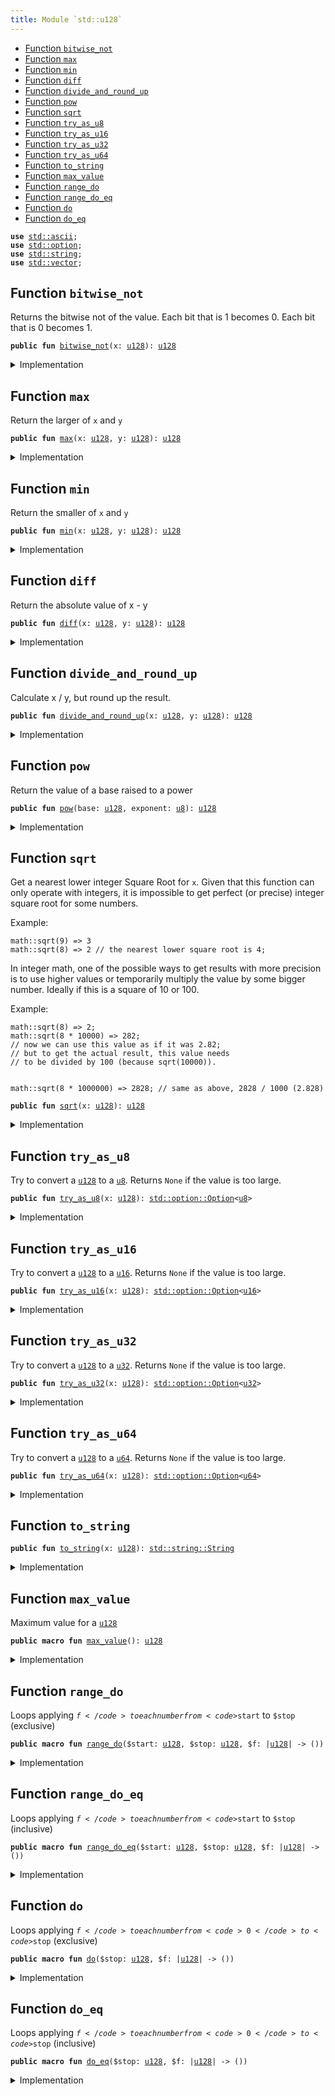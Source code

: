 ```yaml
---
title: Module `std::u128`
---
```




-  [Function `bitwise_not`](#std_u128_bitwise_not)
-  [Function `max`](#std_u128_max)
-  [Function `min`](#std_u128_min)
-  [Function `diff`](#std_u128_diff)
-  [Function `divide_and_round_up`](#std_u128_divide_and_round_up)
-  [Function `pow`](#std_u128_pow)
-  [Function `sqrt`](#std_u128_sqrt)
-  [Function `try_as_u8`](#std_u128_try_as_u8)
-  [Function `try_as_u16`](#std_u128_try_as_u16)
-  [Function `try_as_u32`](#std_u128_try_as_u32)
-  [Function `try_as_u64`](#std_u128_try_as_u64)
-  [Function `to_string`](#std_u128_to_string)
-  [Function `max_value`](#std_u128_max_value)
-  [Function `range_do`](#std_u128_range_do)
-  [Function `range_do_eq`](#std_u128_range_do_eq)
-  [Function `do`](#std_u128_do)
-  [Function `do_eq`](#std_u128_do_eq)


<pre><code><b>use</b> <a href="../std/ascii.md#std_ascii">std::ascii</a>;
<b>use</b> <a href="../std/option.md#std_option">std::option</a>;
<b>use</b> <a href="../std/string.md#std_string">std::string</a>;
<b>use</b> <a href="../std/vector.md#std_vector">std::vector</a>;
</code></pre>



<a name="std_u128_bitwise_not"></a>

## Function `bitwise_not`

Returns the bitwise not of the value.
Each bit that is 1 becomes 0. Each bit that is 0 becomes 1.


<pre><code><b>public</b> <b>fun</b> <a href="../std/u128.md#std_u128_bitwise_not">bitwise_not</a>(x: <a href="../std/u128.md#std_u128">u128</a>): <a href="../std/u128.md#std_u128">u128</a>
</code></pre>



<details>
<summary>Implementation</summary>


<pre><code><b>public</b> <b>fun</b> <a href="../std/u128.md#std_u128_bitwise_not">bitwise_not</a>(x: <a href="../std/u128.md#std_u128">u128</a>): <a href="../std/u128.md#std_u128">u128</a> {
    x ^ <a href="../std/u128.md#std_u128_max_value">max_value</a>!()
}
</code></pre>



</details>

<a name="std_u128_max"></a>

## Function `max`

Return the larger of <code>x</code> and <code>y</code>


<pre><code><b>public</b> <b>fun</b> <a href="../std/u128.md#std_u128_max">max</a>(x: <a href="../std/u128.md#std_u128">u128</a>, y: <a href="../std/u128.md#std_u128">u128</a>): <a href="../std/u128.md#std_u128">u128</a>
</code></pre>



<details>
<summary>Implementation</summary>


<pre><code><b>public</b> <b>fun</b> <a href="../std/u128.md#std_u128_max">max</a>(x: <a href="../std/u128.md#std_u128">u128</a>, y: <a href="../std/u128.md#std_u128">u128</a>): <a href="../std/u128.md#std_u128">u128</a> {
    <a href="../std/macros.md#std_macros_num_max">std::macros::num_max</a>!(x, y)
}
</code></pre>



</details>

<a name="std_u128_min"></a>

## Function `min`

Return the smaller of <code>x</code> and <code>y</code>


<pre><code><b>public</b> <b>fun</b> <a href="../std/u128.md#std_u128_min">min</a>(x: <a href="../std/u128.md#std_u128">u128</a>, y: <a href="../std/u128.md#std_u128">u128</a>): <a href="../std/u128.md#std_u128">u128</a>
</code></pre>



<details>
<summary>Implementation</summary>


<pre><code><b>public</b> <b>fun</b> <a href="../std/u128.md#std_u128_min">min</a>(x: <a href="../std/u128.md#std_u128">u128</a>, y: <a href="../std/u128.md#std_u128">u128</a>): <a href="../std/u128.md#std_u128">u128</a> {
    <a href="../std/macros.md#std_macros_num_min">std::macros::num_min</a>!(x, y)
}
</code></pre>



</details>

<a name="std_u128_diff"></a>

## Function `diff`

Return the absolute value of x - y


<pre><code><b>public</b> <b>fun</b> <a href="../std/u128.md#std_u128_diff">diff</a>(x: <a href="../std/u128.md#std_u128">u128</a>, y: <a href="../std/u128.md#std_u128">u128</a>): <a href="../std/u128.md#std_u128">u128</a>
</code></pre>



<details>
<summary>Implementation</summary>


<pre><code><b>public</b> <b>fun</b> <a href="../std/u128.md#std_u128_diff">diff</a>(x: <a href="../std/u128.md#std_u128">u128</a>, y: <a href="../std/u128.md#std_u128">u128</a>): <a href="../std/u128.md#std_u128">u128</a> {
    <a href="../std/macros.md#std_macros_num_diff">std::macros::num_diff</a>!(x, y)
}
</code></pre>



</details>

<a name="std_u128_divide_and_round_up"></a>

## Function `divide_and_round_up`

Calculate x / y, but round up the result.


<pre><code><b>public</b> <b>fun</b> <a href="../std/u128.md#std_u128_divide_and_round_up">divide_and_round_up</a>(x: <a href="../std/u128.md#std_u128">u128</a>, y: <a href="../std/u128.md#std_u128">u128</a>): <a href="../std/u128.md#std_u128">u128</a>
</code></pre>



<details>
<summary>Implementation</summary>


<pre><code><b>public</b> <b>fun</b> <a href="../std/u128.md#std_u128_divide_and_round_up">divide_and_round_up</a>(x: <a href="../std/u128.md#std_u128">u128</a>, y: <a href="../std/u128.md#std_u128">u128</a>): <a href="../std/u128.md#std_u128">u128</a> {
    <a href="../std/macros.md#std_macros_num_divide_and_round_up">std::macros::num_divide_and_round_up</a>!(x, y)
}
</code></pre>



</details>

<a name="std_u128_pow"></a>

## Function `pow`

Return the value of a base raised to a power


<pre><code><b>public</b> <b>fun</b> <a href="../std/u128.md#std_u128_pow">pow</a>(base: <a href="../std/u128.md#std_u128">u128</a>, exponent: <a href="../std/u8.md#std_u8">u8</a>): <a href="../std/u128.md#std_u128">u128</a>
</code></pre>



<details>
<summary>Implementation</summary>


<pre><code><b>public</b> <b>fun</b> <a href="../std/u128.md#std_u128_pow">pow</a>(base: <a href="../std/u128.md#std_u128">u128</a>, exponent: <a href="../std/u8.md#std_u8">u8</a>): <a href="../std/u128.md#std_u128">u128</a> {
    <a href="../std/macros.md#std_macros_num_pow">std::macros::num_pow</a>!(base, exponent)
}
</code></pre>



</details>

<a name="std_u128_sqrt"></a>

## Function `sqrt`

Get a nearest lower integer Square Root for <code>x</code>. Given that this
function can only operate with integers, it is impossible
to get perfect (or precise) integer square root for some numbers.

Example:
```
math::sqrt(9) => 3
math::sqrt(8) => 2 // the nearest lower square root is 4;
```

In integer math, one of the possible ways to get results with more
precision is to use higher values or temporarily multiply the
value by some bigger number. Ideally if this is a square of 10 or 100.

Example:
```
math::sqrt(8) => 2;
math::sqrt(8 * 10000) => 282;
// now we can use this value as if it was 2.82;
// but to get the actual result, this value needs
// to be divided by 100 (because sqrt(10000)).


math::sqrt(8 * 1000000) => 2828; // same as above, 2828 / 1000 (2.828)
```


<pre><code><b>public</b> <b>fun</b> <a href="../std/u128.md#std_u128_sqrt">sqrt</a>(x: <a href="../std/u128.md#std_u128">u128</a>): <a href="../std/u128.md#std_u128">u128</a>
</code></pre>



<details>
<summary>Implementation</summary>


<pre><code><b>public</b> <b>fun</b> <a href="../std/u128.md#std_u128_sqrt">sqrt</a>(x: <a href="../std/u128.md#std_u128">u128</a>): <a href="../std/u128.md#std_u128">u128</a> {
    <a href="../std/macros.md#std_macros_num_sqrt">std::macros::num_sqrt</a>!&lt;<a href="../std/u128.md#std_u128">u128</a>, <a href="../std/u256.md#std_u256">u256</a>&gt;(x, 128)
}
</code></pre>



</details>

<a name="std_u128_try_as_u8"></a>

## Function `try_as_u8`

Try to convert a <code><a href="../std/u128.md#std_u128">u128</a></code> to a <code><a href="../std/u8.md#std_u8">u8</a></code>. Returns <code>None</code> if the value is too large.


<pre><code><b>public</b> <b>fun</b> <a href="../std/u128.md#std_u128_try_as_u8">try_as_u8</a>(x: <a href="../std/u128.md#std_u128">u128</a>): <a href="../std/option.md#std_option_Option">std::option::Option</a>&lt;<a href="../std/u8.md#std_u8">u8</a>&gt;
</code></pre>



<details>
<summary>Implementation</summary>


<pre><code><b>public</b> <b>fun</b> <a href="../std/u128.md#std_u128_try_as_u8">try_as_u8</a>(x: <a href="../std/u128.md#std_u128">u128</a>): Option&lt;<a href="../std/u8.md#std_u8">u8</a>&gt; {
    <a href="../std/macros.md#std_macros_try_as_u8">std::macros::try_as_u8</a>!(x)
}
</code></pre>



</details>

<a name="std_u128_try_as_u16"></a>

## Function `try_as_u16`

Try to convert a <code><a href="../std/u128.md#std_u128">u128</a></code> to a <code><a href="../std/u16.md#std_u16">u16</a></code>. Returns <code>None</code> if the value is too large.


<pre><code><b>public</b> <b>fun</b> <a href="../std/u128.md#std_u128_try_as_u16">try_as_u16</a>(x: <a href="../std/u128.md#std_u128">u128</a>): <a href="../std/option.md#std_option_Option">std::option::Option</a>&lt;<a href="../std/u16.md#std_u16">u16</a>&gt;
</code></pre>



<details>
<summary>Implementation</summary>


<pre><code><b>public</b> <b>fun</b> <a href="../std/u128.md#std_u128_try_as_u16">try_as_u16</a>(x: <a href="../std/u128.md#std_u128">u128</a>): Option&lt;<a href="../std/u16.md#std_u16">u16</a>&gt; {
    <a href="../std/macros.md#std_macros_try_as_u16">std::macros::try_as_u16</a>!(x)
}
</code></pre>



</details>

<a name="std_u128_try_as_u32"></a>

## Function `try_as_u32`

Try to convert a <code><a href="../std/u128.md#std_u128">u128</a></code> to a <code><a href="../std/u32.md#std_u32">u32</a></code>. Returns <code>None</code> if the value is too large.


<pre><code><b>public</b> <b>fun</b> <a href="../std/u128.md#std_u128_try_as_u32">try_as_u32</a>(x: <a href="../std/u128.md#std_u128">u128</a>): <a href="../std/option.md#std_option_Option">std::option::Option</a>&lt;<a href="../std/u32.md#std_u32">u32</a>&gt;
</code></pre>



<details>
<summary>Implementation</summary>


<pre><code><b>public</b> <b>fun</b> <a href="../std/u128.md#std_u128_try_as_u32">try_as_u32</a>(x: <a href="../std/u128.md#std_u128">u128</a>): Option&lt;<a href="../std/u32.md#std_u32">u32</a>&gt; {
    <a href="../std/macros.md#std_macros_try_as_u32">std::macros::try_as_u32</a>!(x)
}
</code></pre>



</details>

<a name="std_u128_try_as_u64"></a>

## Function `try_as_u64`

Try to convert a <code><a href="../std/u128.md#std_u128">u128</a></code> to a <code><a href="../std/u64.md#std_u64">u64</a></code>. Returns <code>None</code> if the value is too large.


<pre><code><b>public</b> <b>fun</b> <a href="../std/u128.md#std_u128_try_as_u64">try_as_u64</a>(x: <a href="../std/u128.md#std_u128">u128</a>): <a href="../std/option.md#std_option_Option">std::option::Option</a>&lt;<a href="../std/u64.md#std_u64">u64</a>&gt;
</code></pre>



<details>
<summary>Implementation</summary>


<pre><code><b>public</b> <b>fun</b> <a href="../std/u128.md#std_u128_try_as_u64">try_as_u64</a>(x: <a href="../std/u128.md#std_u128">u128</a>): Option&lt;<a href="../std/u64.md#std_u64">u64</a>&gt; {
    <a href="../std/macros.md#std_macros_try_as_u64">std::macros::try_as_u64</a>!(x)
}
</code></pre>



</details>

<a name="std_u128_to_string"></a>

## Function `to_string`



<pre><code><b>public</b> <b>fun</b> <a href="../std/u128.md#std_u128_to_string">to_string</a>(x: <a href="../std/u128.md#std_u128">u128</a>): <a href="../std/string.md#std_string_String">std::string::String</a>
</code></pre>



<details>
<summary>Implementation</summary>


<pre><code><b>public</b> <b>fun</b> <a href="../std/u128.md#std_u128_to_string">to_string</a>(x: <a href="../std/u128.md#std_u128">u128</a>): String {
    <a href="../std/macros.md#std_macros_num_to_string">std::macros::num_to_string</a>!(x)
}
</code></pre>



</details>

<a name="std_u128_max_value"></a>

## Function `max_value`

Maximum value for a <code><a href="../std/u128.md#std_u128">u128</a></code>


<pre><code><b>public</b> <b>macro</b> <b>fun</b> <a href="../std/u128.md#std_u128_max_value">max_value</a>(): <a href="../std/u128.md#std_u128">u128</a>
</code></pre>



<details>
<summary>Implementation</summary>


<pre><code><b>public</b> <b>macro</b> <b>fun</b> <a href="../std/u128.md#std_u128_max_value">max_value</a>(): <a href="../std/u128.md#std_u128">u128</a> {
    0xFFFF_FFFF_FFFF_FFFF_FFFF_FFFF_FFFF_FFFF
}
</code></pre>



</details>

<a name="std_u128_range_do"></a>

## Function `range_do`

Loops applying <code>$f</code> to each number from <code>$start</code> to <code>$stop</code> (exclusive)


<pre><code><b>public</b> <b>macro</b> <b>fun</b> <a href="../std/u128.md#std_u128_range_do">range_do</a>($start: <a href="../std/u128.md#std_u128">u128</a>, $stop: <a href="../std/u128.md#std_u128">u128</a>, $f: |<a href="../std/u128.md#std_u128">u128</a>| -&gt; ())
</code></pre>



<details>
<summary>Implementation</summary>


<pre><code><b>public</b> <b>macro</b> <b>fun</b> <a href="../std/u128.md#std_u128_range_do">range_do</a>($start: <a href="../std/u128.md#std_u128">u128</a>, $stop: <a href="../std/u128.md#std_u128">u128</a>, $f: |<a href="../std/u128.md#std_u128">u128</a>|) {
    <a href="../std/macros.md#std_macros_range_do">std::macros::range_do</a>!($start, $stop, $f)
}
</code></pre>



</details>

<a name="std_u128_range_do_eq"></a>

## Function `range_do_eq`

Loops applying <code>$f</code> to each number from <code>$start</code> to <code>$stop</code> (inclusive)


<pre><code><b>public</b> <b>macro</b> <b>fun</b> <a href="../std/u128.md#std_u128_range_do_eq">range_do_eq</a>($start: <a href="../std/u128.md#std_u128">u128</a>, $stop: <a href="../std/u128.md#std_u128">u128</a>, $f: |<a href="../std/u128.md#std_u128">u128</a>| -&gt; ())
</code></pre>



<details>
<summary>Implementation</summary>


<pre><code><b>public</b> <b>macro</b> <b>fun</b> <a href="../std/u128.md#std_u128_range_do_eq">range_do_eq</a>($start: <a href="../std/u128.md#std_u128">u128</a>, $stop: <a href="../std/u128.md#std_u128">u128</a>, $f: |<a href="../std/u128.md#std_u128">u128</a>|) {
    <a href="../std/macros.md#std_macros_range_do_eq">std::macros::range_do_eq</a>!($start, $stop, $f)
}
</code></pre>



</details>

<a name="std_u128_do"></a>

## Function `do`

Loops applying <code>$f</code> to each number from <code>0</code> to <code>$stop</code> (exclusive)


<pre><code><b>public</b> <b>macro</b> <b>fun</b> <a href="../std/u128.md#std_u128_do">do</a>($stop: <a href="../std/u128.md#std_u128">u128</a>, $f: |<a href="../std/u128.md#std_u128">u128</a>| -&gt; ())
</code></pre>



<details>
<summary>Implementation</summary>


<pre><code><b>public</b> <b>macro</b> <b>fun</b> <a href="../std/u128.md#std_u128_do">do</a>($stop: <a href="../std/u128.md#std_u128">u128</a>, $f: |<a href="../std/u128.md#std_u128">u128</a>|) {
    <a href="../std/macros.md#std_macros_do">std::macros::do</a>!($stop, $f)
}
</code></pre>



</details>

<a name="std_u128_do_eq"></a>

## Function `do_eq`

Loops applying <code>$f</code> to each number from <code>0</code> to <code>$stop</code> (inclusive)


<pre><code><b>public</b> <b>macro</b> <b>fun</b> <a href="../std/u128.md#std_u128_do_eq">do_eq</a>($stop: <a href="../std/u128.md#std_u128">u128</a>, $f: |<a href="../std/u128.md#std_u128">u128</a>| -&gt; ())
</code></pre>



<details>
<summary>Implementation</summary>


<pre><code><b>public</b> <b>macro</b> <b>fun</b> <a href="../std/u128.md#std_u128_do_eq">do_eq</a>($stop: <a href="../std/u128.md#std_u128">u128</a>, $f: |<a href="../std/u128.md#std_u128">u128</a>|) {
    <a href="../std/macros.md#std_macros_do_eq">std::macros::do_eq</a>!($stop, $f)
}
</code></pre>



</details>
